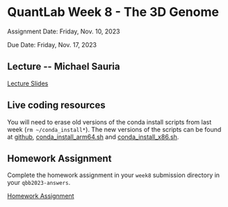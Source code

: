 # QuantLab Week 8 - The 3D Genome

Assignment Date: Friday, Nov. 10, 2023

Due Date: Friday, Nov. 17, 2023

## Lecture -- Michael Sauria

[Lecture Slides](https://www.dropbox.com/scl/fi/0cek4f6vr6ziw4l72mmr0/3D-Genome-2023.pdf?rlkey=gsqbsosw1cu339vdtwom86552&dl=0)

## Live coding resources

You will need to erase old versions of the conda install scripts from last week (`rm ~/conda_install*`). The new versions of the scripts can be found at [github](https://www.github.com/bxlab/cmdb-laptop-setup), [conda_install_arm64.sh](https://github.com/bxlab/cmdb-laptop-setup/raw/master/conda_install_arm64.sh) and [conda_install_x86.sh](https://github.com/bxlab/cmdb-laptop-setup/raw/master/conda_install_x86.sh).

## Homework Assignment

Complete the homework assignment in your `week8` submission directory in your `qbb2023-answers`.

[Homework Assignment](../assignments/lab/3D_genome/assignment/)

